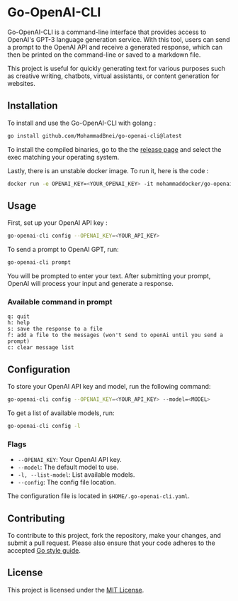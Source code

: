 # Go-OpenAI-CLI

Go-OpenAI-CLI is a command-line interface that provides access to OpenAI's GPT-3 language generation service. With this tool, users can send a prompt to the OpenAI API and receive a generated response, which can then be printed on the command-line or saved to a markdown file. 

This project is useful for quickly generating text for various purposes such as creative writing, chatbots, virtual assistants, or content generation for websites. 

## Installation

To install and use the Go-OpenAI-CLI with golang :

```sh
go install github.com/MohammadBnei/go-openai-cli@latest
```

To install the compiled binaries, go to the the [release page](https://github.com/MohammadBnei/go-openai-cli/releases/) and select the exec matching your operating system. 

Lastly, there is an unstable docker image. To run it, here is the code :
```sh
docker run -e OPENAI_KEY=<YOUR_OPENAI_KEY> -it mohammaddocker/go-openai-cli prompt
```

## Usage

First, set up your OpenAI API key :
```sh
go-openai-cli config --OPENAI_KEY=<YOUR_API_KEY>
```

To send a prompt to OpenAI GPT, run:
```sh
go-openai-cli prompt
```

You will be prompted to enter your text. After submitting your prompt, OpenAI will process your input and generate a response.

### Available command in prompt 
```
q: quit
h: help
s: save the response to a file
f: add a file to the messages (won't send to openAi until you send a prompt)
c: clear message list
```

## Configuration

To store your OpenAI API key and model, run the following command:
```sh
go-openai-cli config --OPENAI_KEY=<YOUR_API_KEY> --model=<MODEL>
```

To get a list of available models, run:
```sh
go-openai-cli config -l
```

### Flags
- `--OPENAI_KEY`: Your OpenAI API key.
- `--model`: The default model to use.
- `-l, --list-model`: List available models.
- `--config`: The config file location.

The configuration file is located in `$HOME/.go-openai-cli.yaml`.

## Contributing

To contribute to this project, fork the repository, make your changes, and submit a pull request. Please also ensure that your code adheres to the accepted [Go style guide](https://golang.org/doc/effective_go.html). 

## License

This project is licensed under the [MIT License](https://opensource.org/licenses/MIT).